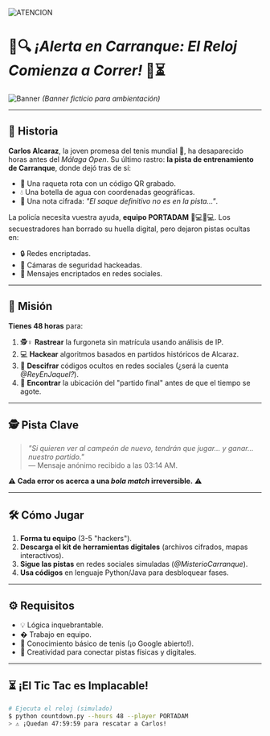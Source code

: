 
![ATENCION](https://github.com/user-attachments/assets/424beeb2-3d98-4252-9713-6b31001f12cf)

# 🚨🔍 *¡Alerta en Carranque: El Reloj Comienza a Correr!* 🎾⏳

![Banner](https://via.placeholder.com/800x200.png?text=Rescata+a+Carlos+Alcaraz+-+PORTADAM+Escape+Room) *(Banner ficticio para ambientación)*

---

## 📖 **Historia**  
**Carlos Alcaraz**, la joven promesa del tenis mundial 🎾, ha desaparecido horas antes del *Málaga Open*. Su último rastro: **la pista de entrenamiento de Carranque**, donde dejó tras de sí:  
- 🎾 Una raqueta rota con un código QR grabado.  
- 💧 Una botella de agua con coordenadas geográficas.  
- 📜 Una nota cifrada: *"El saque definitivo no es en la pista..."*.  

La policía necesita vuestra ayuda, **equipo PORTADAM** 👩💻👨💻. Los secuestradores han borrado su huella digital, pero dejaron pistas ocultas en:  
- 🔒 Redes encriptadas.  
- 📸 Cámaras de seguridad hackeadas.  
- 📱 Mensajes encriptados en redes sociales.  

---

## 🚨 **Misión**  
**Tienes 48 horas** para:  
1. 🕵️♀️ **Rastrear** la furgoneta sin matrícula usando análisis de IP.  
2. 💻 **Hackear** algoritmos basados en partidos históricos de Alcaraz.  
3. 🔢 **Descifrar** códigos ocultos en redes sociales (¿será la cuenta *@ReyEnJaquel?*).  
4. 🎯 **Encontrar** la ubicación del "partido final" antes de que el tiempo se agote.  

---

## 🕵️ **Pista Clave**  
> *"Si quieren ver al campeón de nuevo, tendrán que jugar... y ganar... nuestro partido."*  
> — Mensaje anónimo recibido a las 03:14 AM.  

⚠️ **Cada error os acerca a una *bola match* irreversible.** ⚠️  

---

## 🛠️ **Cómo Jugar**  
1. **Forma tu equipo** (3-5 "hackers").  
2. **Descarga el kit de herramientas digitales** (archivos cifrados, mapas interactivos).  
3. **Sigue las pistas** en redes sociales simuladas (*@MisterioCarranque*).  
4. **Usa códigos** en lenguaje Python/Java para desbloquear fases.  

---

## ⚙️ **Requisitos**  
- 💡 Lógica inquebrantable.  
- � Trabajo en equipo.  
- 🎾 Conocimiento básico de tenis (¡o Google abierto!).  
- 🔄 Creatividad para conectar pistas físicas y digitales.  

---

## ⏳ **¡El Tic Tac es Implacable!**  
```bash
# Ejecuta el reloj (simulado)
$ python countdown.py --hours 48 --player PORTADAM
> ⚠️ ¡Quedan 47:59:59 para rescatar a Carlos!

